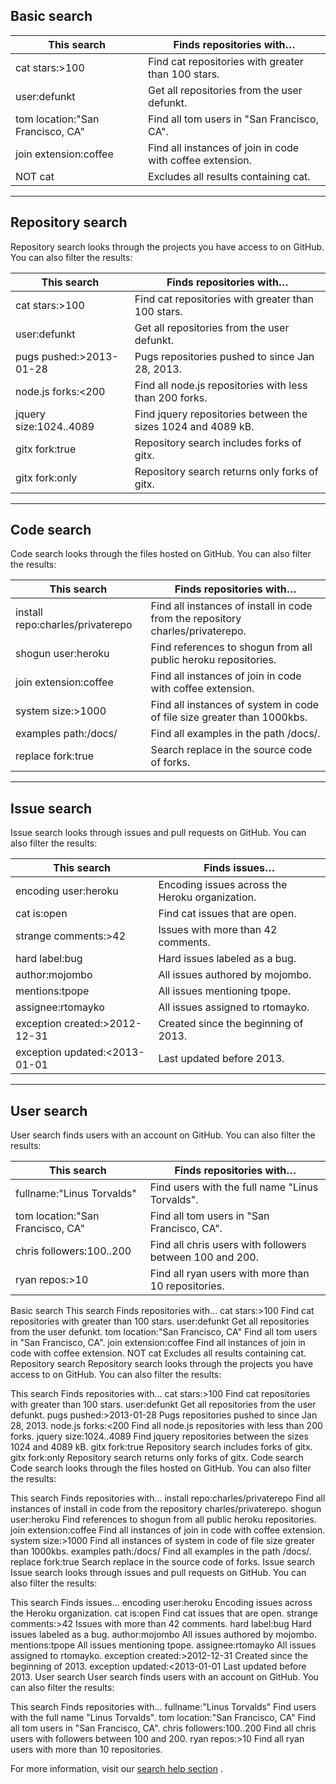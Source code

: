 ## Basic search

| This search | Finds repositories with… |
| --- | --- |
| cat stars:>100 | Find cat repositories with greater than 100 stars. |
| user:defunkt | Get all repositories from the user defunkt. |
| tom location:"San Francisco, CA" | Find all tom users in "San Francisco, CA". |
| join extension:coffee | Find all instances of join in code with coffee extension. |
| NOT cat | Excludes all results containing cat. |

* * *

## Repository search

Repository search looks through the projects you have access to on GitHub. You can also filter the results:


| This search | Finds repositories with… |
| --- | --- |
| cat stars:>100 | Find cat repositories with greater than 100 stars. |
| user:defunkt | Get all repositories from the user defunkt. |
| pugs pushed:>2013-01-28 | Pugs repositories pushed to since Jan 28, 2013. |
| node.js forks:<200 | Find all node.js repositories with less than 200 forks. |
| jquery size:1024..4089 | Find jquery repositories between the sizes 1024 and 4089 kB. |
| gitx fork:true | Repository search includes forks of gitx. |
| gitx fork:only | Repository search returns only forks of gitx. |

* * *

## Code search

Code search looks through the files hosted on GitHub. You can also filter the results:


| This search | Finds repositories with… |
| --- | --- |
| install repo:charles/privaterepo | Find all instances of install in code from the repository charles/privaterepo. |
| shogun user:heroku | Find references to shogun from all public heroku repositories. |
| join extension:coffee | Find all instances of join in code with coffee extension. |
| system size:>1000 | Find all instances of system in code of file size greater than 1000kbs. |
| examples path:/docs/ | Find all examples in the path /docs/. |
| replace fork:true | Search replace in the source code of forks. |

* * *

## Issue search

Issue search looks through issues and pull requests on GitHub. You can also filter the results:


| This search | Finds issues… |
| --- | --- |
| encoding user:heroku | Encoding issues across the Heroku organization. |
| cat is:open | Find cat issues that are open. |
| strange comments:>42 | Issues with more than 42 comments. |
| hard label:bug | Hard issues labeled as a bug. |
| author:mojombo | All issues authored by mojombo. |
| mentions:tpope | All issues mentioning tpope. |
| assignee:rtomayko | All issues assigned to rtomayko. |
| exception created:>2012-12-31 | Created since the beginning of 2013. |
| exception updated:<2013-01-01 | Last updated before 2013. |

* * *

## User search

User search finds users with an account on GitHub. You can also filter the results:


| This search | Finds repositories with… |
| --- | --- |
| fullname:"Linus Torvalds" | Find users with the full name "Linus Torvalds". |
| tom location:"San Francisco, CA" | Find all tom users in "San Francisco, CA". |
| chris followers:100..200 | Find all chris users with followers between 100 and 200. |
| ryan repos:>10 | Find all ryan users with more than 10 repositories. |


Basic search
This search	Finds repositories with…
cat stars:>100	Find cat repositories with greater than 100 stars.
user:defunkt	Get all repositories from the user defunkt.
tom location:"San Francisco, CA"	Find all tom users in "San Francisco, CA".
join extension:coffee	Find all instances of join in code with coffee extension.
NOT cat	Excludes all results containing cat.
Repository search 
Repository search looks through the projects you have access to on GitHub. You can also filter the results:

This search	Finds repositories with…
cat stars:>100	Find cat repositories with greater than 100 stars.
user:defunkt	Get all repositories from the user defunkt.
pugs pushed:>2013-01-28	Pugs repositories pushed to since Jan 28, 2013.
node.js forks:<200	Find all node.js repositories with less than 200 forks.
jquery size:1024..4089	Find jquery repositories between the sizes 1024 and 4089 kB.
gitx fork:true	Repository search includes forks of gitx.
gitx fork:only	Repository search returns only forks of gitx.
Code search 
Code search looks through the files hosted on GitHub. You can also filter the results:

This search	Finds repositories with…
install repo:charles/privaterepo	Find all instances of install in code from the repository charles/privaterepo.
shogun user:heroku	Find references to shogun from all public heroku repositories.
join extension:coffee	Find all instances of join in code with coffee extension.
system size:>1000	Find all instances of system in code of file size greater than 1000kbs.
examples path:/docs/	Find all examples in the path /docs/.
replace fork:true	Search replace in the source code of forks.
Issue search 
Issue search looks through issues and pull requests on GitHub. You can also filter the results:

This search	Finds issues…
encoding user:heroku	Encoding issues across the Heroku organization.
cat is:open	Find cat issues that are open.
strange comments:>42	Issues with more than 42 comments.
hard label:bug	Hard issues labeled as a bug.
author:mojombo	All issues authored by mojombo.
mentions:tpope	All issues mentioning tpope.
assignee:rtomayko	All issues assigned to rtomayko.
exception created:>2012-12-31	Created since the beginning of 2013.
exception updated:<2013-01-01	Last updated before 2013.
User search 
User search finds users with an account on GitHub. You can also filter the results:

This search	Finds repositories with…
fullname:"Linus Torvalds"	Find users with the full name "Linus Torvalds".
tom location:"San Francisco, CA"	Find all tom users in "San Francisco, CA".
chris followers:100..200	Find all chris users with followers between 100 and 200.
ryan repos:>10	Find all ryan users with more than 10 repositories.


For more information, visit our
[search help section](https://docs.github.com/articles/about-searching-on-github/)
.
